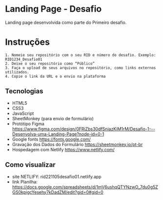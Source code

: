 # Landing Page - Desafio
Landing page desenvolvida como parte do Primeiro desafio.

# Instruções
    1. Nomeie seu repositório com o seu RID e número do desafio. Exemplo: RID1234_Desafio01
    2. Deixe o seu repositório como “Público”
    3. Faça o upload de seus arquivos no repositório, como links externos utilizados.
    4. Copie o link da URL e o envio na plataforma

## Tecnologias
- HTML5
- CSS3
- JavaScript
- SheetMonkey (para envio de formulário)
- Protótipo Figma
    https://www.figma.com/design/0FRiZbs30dfSniazKiM1rM/Desafio-1---Desenvolva-uma-Landing-Page?node-id=0-1
- Google fonts
    https://fonts.google.com/
- Gravação dos Dados do Formulário
    https://sheetmonkey.io/pt-br
- Hospedagem com Netlify
    https://www.netlify.com/

## Como visualizar
- site NETLIFY: rid221105desafio01.netlify.app
- link Planilha: https://docs.google.com/spreadsheets/d/1mV6ushqQTYNzwO_7du0g5ZGS0kpigcYesehy7kDadZM/edit?gid=0#gid=0

